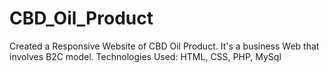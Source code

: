 # CBD_Oil_Product
Created a Responsive Website of CBD Oil Product. It's a business Web that involves B2C model. Technologies Used: HTML, CSS, PHP, MySql 

